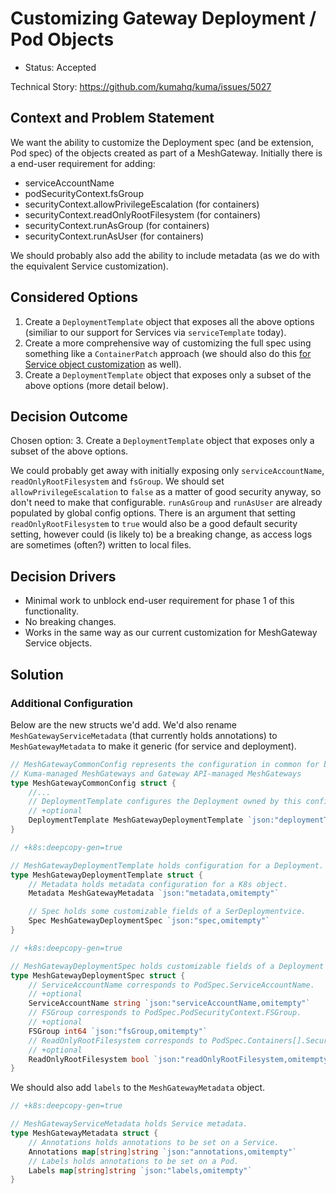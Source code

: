 #  Customizing Gateway Deployment / Pod Objects

- Status: Accepted

Technical Story: https://github.com/kumahq/kuma/issues/5027

## Context and Problem Statement

We want the ability to customize the Deployment spec (and be extension, Pod spec) of the objects created as part of a MeshGateway. Initially there is a end-user requirement for adding:

- serviceAccountName
- podSecurityContext.fsGroup
- securityContext.allowPrivilegeEscalation (for containers)
- securityContext.readOnlyRootFilesystem (for containers)
- securityContext.runAsGroup (for containers)
- securityContext.runAsUser (for containers)

We should probably also add the ability to include metadata (as we do with the equivalent Service customization).

## Considered Options

1. Create a `DeploymentTemplate` object that exposes all the above options (similiar to our support for Services via `serviceTemplate` today).
2. Create a more comprehensive way of customizing the full spec using something like a `ContainerPatch` approach (we should also do this [for Service object customization](https://github.com/kumahq/kuma/issues/4903) as well).
3. Create a `DeploymentTemplate` object that exposes only a subset of the above options (more detail below).

## Decision Outcome

Chosen option: 3. Create a `DeploymentTemplate` object that exposes only a subset of the above options.

We could probably get away with initially exposing only `serviceAccountName`, `readOnlyRootFilesystem` and `fsGroup`. We should set `allowPrivilegeEscalation` to `false` as a matter of good security anyway, so don't need to make that configurable. `runAsGroup` and `runAsUser` are already populated by global config options. There is an argument that setting `readOnlyRootFilesystem` to `true` would also be a good default security setting, however could (is likely to) be a breaking change, as access logs are sometimes (often?) written to local files.

## Decision Drivers

- Minimal work to unblock end-user requirement for phase 1 of this functionality.
- No breaking changes.
- Works in the same way as our current customization for MeshGateway Service objects.

## Solution

### Additional Configuration
Below are the new structs we'd add. We'd also rename `MeshGatewayServiceMetadata` (that currently holds annotations) to `MeshGatewayMetadata` to make it generic (for service and deployment). 

```go
// MeshGatewayCommonConfig represents the configuration in common for both
// Kuma-managed MeshGateways and Gateway API-managed MeshGateways
type MeshGatewayCommonConfig struct {
	//...
	// DeploymentTemplate configures the Deployment owned by this config.
	// +optional
	DeploymentTemplate MeshGatewayDeploymentTemplate `json:"deploymentTemplate,omitempty"`
}

// +k8s:deepcopy-gen=true

// MeshGatewayDeploymentTemplate holds configuration for a Deployment.
type MeshGatewayDeploymentTemplate struct {
	// Metadata holds metadata configuration for a K8s object.
	Metadata MeshGatewayMetadata `json:"metadata,omitempty"`

	// Spec holds some customizable fields of a SerDeploymentvice.
	Spec MeshGatewayDeploymentSpec `json:"spec,omitempty"`
}

// +k8s:deepcopy-gen=true

// MeshGatewayDeploymentSpec holds customizable fields of a Deployment spec.
type MeshGatewayDeploymentSpec struct {
    // ServiceAccountName corresponds to PodSpec.ServiceAccountName.
	// +optional
	ServiceAccountName string `json:"serviceAccountName,omitempty"`
    // FSGroup corresponds to PodSpec.PodSecurityContext.FSGroup.
	// +optional
	FSGroup int64 `json:"fsGroup,omitempty"`
	// ReadOnlyRootFilesystem corresponds to PodSpec.Containers[].SecurityContext.ReadOnlyRootFilesystem.
	// +optional
	ReadOnlyRootFilesystem bool `json:"readOnlyRootFilesystem,omitempty"`
}

```
We should also add `labels` to the `MeshGatewayMetadata` object.

```go
// +k8s:deepcopy-gen=true

// MeshGatewayServiceMetadata holds Service metadata.
type MeshGatewayMetadata struct {
	// Annotations holds annotations to be set on a Service.
	Annotations map[string]string `json:"annotations,omitempty"`
	// Labels holds annotations to be set on a Pod.
	Labels map[string]string `json:"labels,omitempty"`
}
```

